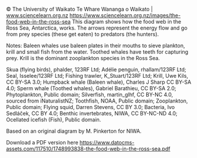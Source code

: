 © The University of Waikato Te Whare Wananga o Waikato | www.sciencelearn.org.nz
https://www.sciencelearn.org.nz/images/the-food-web-in-the-ross-sea
This diagram shows how the food web in the Ross Sea, Antarctica, works. The arrows represent the energy flow and go from prey species (these get eaten) to predators (the hunters).

Notes: Baleen whales use baleen plates in their mouths to sieve plankton, krill and small fish from the water. Toothed whales have teeth for capturing prey. Krill is the dominant zooplankton species in the Ross Sea.

Skua (flying birds), phalder, 123RF Ltd; Adélie penguin, rhallam/123RF Ltd; Seal, Isselee/123RF Ltd; Fishing trawler, K_Stuart/123RF Ltd; Krill, Uwe Kils, CC BY-SA 3.0; Humpback whale (Baleen whale), Charles J Sharp CC BY-SA 4.0; Sperm whale (Toothed whales), Gabriel Barathieu, CC BY-SA 2.0; Phytoplankton, Public domain; Silverfish, martin_glhf, CC BY-NC 4.0, sourced from iNaturalistNZ; Toothfish, NOAA, Public domain; Zooplankton, Public domain; Flying squid, Darren Stevens, CC BY 3.0; Bacteria, Ivo Sedláček, CC BY 4.0; Benthic invertebrates, NIWA, CC BY-NC-ND 4.0; Ocellated icefish (Fish), Public domain.

Based on an original diagram by M. Pinkerton for NIWA.

Download a PDF version here https://www.datocms-assets.com/117510/1748993838-the-food-web-in-the-ross-sea.pdf
